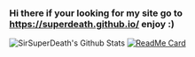 ### Hi there if your looking for my site go to https://superdeath.github.io/ enjoy :) 

![SirSuperDeath's Github Stats](https://github-readme-stats.vercel.app/api?username=SuperDeath&show_icons=true&title_color=788cd1&bg_color=ededed&text_color=121212)
[![ReadMe Card](https://github-readme-stats.vercel.app/api/pin/?username=anuraghazra&repo=github-readme-stats)](https://github.com/SuperDeath/superdeath.github.io)
<!--
**SuperDeath/SuperDeath** is a ✨ _special_ ✨ repository because its `README.md` (this file) appears on your GitHub profile.
